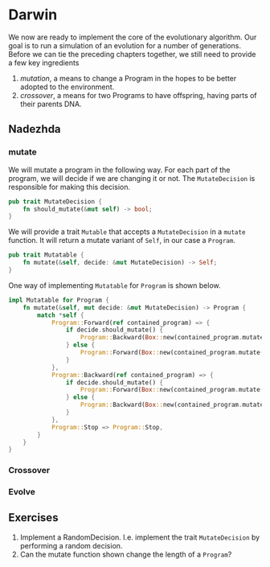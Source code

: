 # Darwin
We now are ready to implement the core of the evolutionary algorithm. Our goal
is to run a simulation of an evolution for a number of generations. Before we
can tie the preceding chapters together, we still need to provide a few key
ingredients

1. _mutation_, a means to change a Program in the hopes to be better adopted to
   the environment.
2. _crossover_, a means for two Programs to have offspring, having parts of
   their parents DNA.

## Nadezhda

### mutate
We will mutate a program in the following way. For each part of the program, we
will decide if we are changing it or not. The `MutateDecision` is responsible
for making this decision.

```rust
pub trait MutateDecision {
    fn should_mutate(&mut self) -> bool;
}
```

We will provide a trait `Mutable` that accepts a `MutateDecision` in a `mutate`
function. It will return a mutate variant of `Self`, in our case a `Program`.

```rust
pub trait Mutatable {
    fn mutate(&self, decide: &mut MutateDecision) -> Self;
}
```

One way of implementing `Mutatable` for `Program` is shown below.

```rust
impl Mutatable for Program {
    fn mutate(&self, mut decide: &mut MutateDecision) -> Program {
        match *self {
            Program::Forward(ref contained_program) => {
                if decide.should_mutate() {
                    Program::Backward(Box::new(contained_program.mutate(decide)))
                } else {
                    Program::Forward(Box::new(contained_program.mutate(decide)))
                }
            },
            Program::Backward(ref contained_program) => {
                if decide.should_mutate() {
                    Program::Forward(Box::new(contained_program.mutate(decide)))
                } else {
                    Program::Backward(Box::new(contained_program.mutate(decide)))
                }
            },
            Program::Stop => Program::Stop,
        }
    }
}
```

### Crossover

### Evolve 


## Exercises
1. Implement a RandomDecision. I.e. implement the trait `MutateDecision` by
   performing a random decision.
2. Can the mutate function shown change the length of a `Program`?
